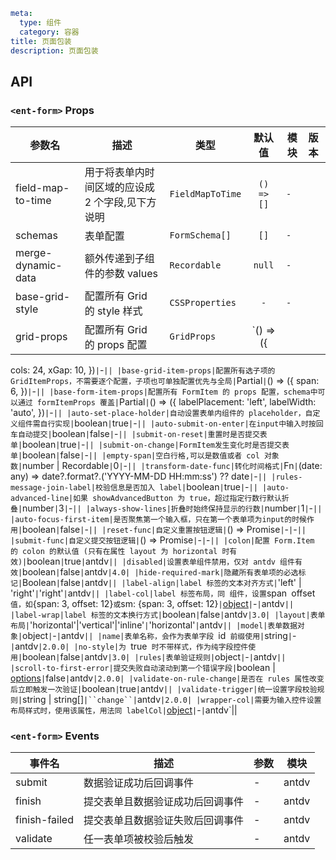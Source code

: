 ```yaml
meta:
  type: 组件
  category: 容器
title: 页面包装
description: 页面包装
```


## API


### `<ent-form>` Props

|参数名|描述|类型|默认值|模块|版本|
|---|---|---|:---:|---|:---|
|field-map-to-time|用于将表单内时间区域的应设成 2 个字段,见下方说明|`FieldMapToTime`|`() => []`|`-`||
|schemas|表单配置|`FormSchema[]`|`[]`|`-`||
|merge-dynamic-data|额外传递到子组件的参数 values|`Recordable`|`null`|`-`||
|base-grid-style|配置所有 Grid 的 style 样式|`CSSProperties`|`-`|`-`||
|grid-props|配置所有 Grid 的 props 配置|`GridProps`|`() => ({
  cols: 24,
  xGap: 10,
})`|`-`||
|base-grid-item-props|配置所有选子项的 GridItemProps，不需要逐个配置，子项也可单独配置优先与全局|`Partial<GridItemProps>`|`() => ({
  span: 6,
})`|`-`||
|base-form-item-props|配置所有 FormItem 的 props 配置，schema中可以通过 formItemProps 覆盖|`Partial<FormItemProps>`|`() => ({
  labelPlacement: 'left',
  labelWidth: 'auto',
})`|`-`||
|auto-set-place-holder|自动设置表单内组件的 placeholder，自定义组件需自行实现|`boolean`|`true`|`-`||
|auto-submit-on-enter|在input中输入时按回车自动提交|`boolean`|`false`|`-`||
|submit-on-reset|重置时是否提交表单|`boolean`|`true`|`-`||
|submit-on-change|FormItem发生变化时是否提交表单|`boolean`|`false`|`-`||
|empty-span|空白行格,可以是数值或者 col 对象 数|`number \| Recordable`|`0`|`-`||
|transform-date-func|转化时间格式|`Fn`|`(date: any) => date?.format?.('YYYY-MM-DD HH:mm:ss') ?? date`|`-`||
|rules-message-join-label|校验信息是否加入 label|`boolean`|`true`|`-`||
|auto-advanced-line|如果 showAdvancedButton 为 true，超过指定行数行默认折叠|`number`|`3`|`-`||
|always-show-lines|折叠时始终保持显示的行数|`number`|`1`|`-`||
|auto-focus-first-item|是否聚焦第一个输入框，只在第一个表单项为input的时候作用|`boolean`|`false`|`-`||
|reset-func|自定义重置按钮逻辑|`() => Promise<void>`|`-`|`-`||
|submit-func|自定义提交按钮逻辑|`() => Promise<void>`|`-`|`-`||
|colon|配置 Form.Item 的 colon 的默认值 (只有在属性 layout 为 horizontal 时有效)|`boolean`|`true`|`antdv`||
|disabled|设置表单组件禁用，仅对 antdv 组件有效|`boolean`|`false`|`antdv`|4.0|
|hide-required-mark|隐藏所有表单项的必选标记|`Boolean`|`false`|`antdv`||
|label-align|label 标签的文本对齐方式|`'left' \| 'right'`|`'right'`|`antdv`||
|label-col|label 标签布局，同 `<Col>` 组件，设置 `span` `offset` 值，如 `{span: 3, offset: 12}` 或 `sm: {span: 3, offset: 12}`|`[object](/components/grid-cn/#col)`|`-`|`antdv`||
|label-wrap|label 标签的文本换行方式|`boolean`|`false`|`antdv`|3.0|
|layout|表单布局|`'horizontal'\|'vertical'\|'inline'`|`'horizontal'`|`antdv`||
|model|表单数据对象|`object`|`-`|`antdv`||
|name|表单名称，会作为表单字段 `id` 前缀使用|`string`|`-`|`antdv`|2.0.0|
|no-style|为 `true` 时不带样式，作为纯字段控件使用|`boolean`|`false`|`antdv`|3.0|
|rules|表单验证规则|`object`|`-`|`antdv`||
|scroll-to-first-error|提交失败自动滚动到第一个错误字段|`boolean \| [options](https://github.com/stipsan/scroll-into-view-if-needed/#options)`|`false`|`antdv`|2.0.0|
|validate-on-rule-change|是否在 rules 属性改变后立即触发一次验证|`boolean`|`true`|`antdv`||
|validate-trigger|统一设置字段校验规则|`string \| string\[]`|``change``|`antdv`|2.0.0|
|wrapper-col|需要为输入控件设置布局样式时，使用该属性，用法同 labelCol|`[object](/components/grid-cn/#col)`|`-`|`antdv`||
### `<ent-form>` Events

|事件名|描述|参数|模块|
|---|---|---|---|
|submit|数据验证成功后回调事件|-|antdv|
|finish|提交表单且数据验证成功后回调事件|-|antdv|
|finish-failed|提交表单且数据验证失败后回调事件|-|antdv|
|validate|任一表单项被校验后触发|-|antdv|




